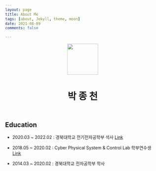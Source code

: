 ```yaml
---
layout: page
title: About Me
tags: [about, Jekyll, theme, moon]
date: 2021-08-09
comments: false

---
```

    
<p align="center"><img src="/assets/img/selfie.jpg" width="100"></p><br>
<p align="center"><span style='font-size: 30px'><b>박 종 천</b></span></p><br>
    
## Education

- 2020.03 ~ 2022.02 : 경북대학교 전기전자공학부 석사 [Link](http://cpsc-lab.github.io) <br>

- 2018.05 ~ 2020.02 : Cyber Physical System & Control Lab 학부연수생 [Link](http://cpsc-lab.github.io) <br>

- 2014.03 ~ 2020.02 : 경북대학교 전자공학부 학사



